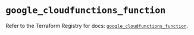 # `google_cloudfunctions_function`

Refer to the Terraform Registry for docs: [`google_cloudfunctions_function`](https://registry.terraform.io/providers/hashicorp/google/6.18.1/docs/resources/cloudfunctions_function).
